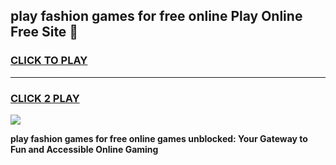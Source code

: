 
## play fashion games for free online Play Online Free Site 👋
<h3>
<a href="https://download.freeplayer.one?title=play_fashion_games_for_free_online&ref=21F">CLICK TO PLAY</a></h3>
<hr>

<h3>
<a href="https://download.freeplayer.one?title=play_fashion_games_for_free_online&ref=21F">CLICK 2 PLAY</a>
  
</h3>

<a href="https://download.freeplayer.one?title=play_fashion_games_for_free_online&ref=21F"><img src="https://cdnb.artstation.com/p/assets/images/images/032/539/853/original/anto-thomas-button-gif.gif"></a>


**play fashion games for free online games unblocked: Your Gateway to Fun and Accessible Online Gaming**
